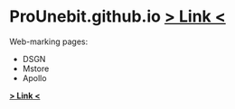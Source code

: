 # ProUnebit.github.io __[> Link <](https://prounebit.github.io/index.html)__
Web-marking pages:
- DSGN
- Mstore
- Apollo

__[> Link <](https://prounebit.github.io/index.html)__
